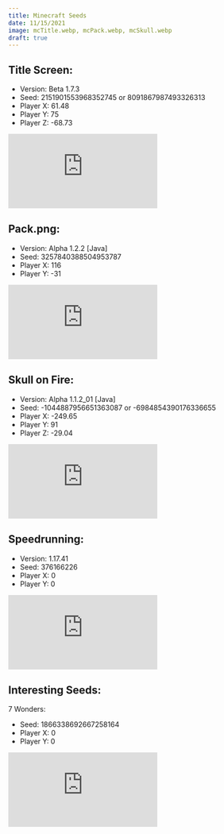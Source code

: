 ```yaml
---
title: Minecraft Seeds
date: 11/15/2021
image: mcTitle.webp, mcPack.webp, mcSkull.webp
draft: true
---
```


## Title Screen:

- Version: Beta 1.7.3
- Seed: 2151901553968352745 or 8091867987493326313
- Player X: 61.48
- Player Y: 75
- Player Z: -68.73

<iframe class="video" src="https://www.youtube-nocookie.com/embed/GaRurhiK-Lk" title="YouTube video player" frameborder="0" allow="accelerometer; autoplay; clipboard-write; encrypted-media; gyroscope; picture-in-picture" allowfullscreen></iframe>

## Pack.png:

- Version: Alpha 1.2.2 [Java]
- Seed: 3257840388504953787
- Player X: 116
- Player Y: -31

<iframe class="video" src="https://www.youtube-nocookie.com/embed/ea6py9q46QU" title="YouTube video player" frameborder="0" allow="accelerometer; autoplay; clipboard-write; encrypted-media; gyroscope; picture-in-picture" allowfullscreen></iframe>

## Skull on Fire:

- Version: Alpha 1.1.2_01 [Java]
- Seed: -1044887956651363087 or -6984854390176336655
- Player X: -249.65
- Player Y: 91
- Player Z: -29.04

<iframe class="video" src="https://www.youtube-nocookie.com/embed/WCEu4DmB174" title="YouTube video player" frameborder="0" allow="accelerometer; autoplay; clipboard-write; encrypted-media; gyroscope; picture-in-picture" allowfullscreen></iframe>

## Speedrunning:

- Version: 1.17.41
- Seed: 376166226
- Player X: 0
- Player Y: 0

<iframe class="video" src="https://www.youtube-nocookie.com/embed/XFsliU4YL_M" title="YouTube video player" frameborder="0" allow="accelerometer; autoplay; clipboard-write; encrypted-media; gyroscope; picture-in-picture" allowfullscreen></iframe>

## Interesting Seeds:

7 Wonders:

- Seed: 1866338692667258164
- Player X: 0
- Player Y: 0

<iframe class="video" src="https://www.youtube-nocookie.com/embed/rEVPTso-hq8" title="YouTube video player" frameborder="0" allow="accelerometer; autoplay; clipboard-write; encrypted-media; gyroscope; picture-in-picture" allowfullscreen></iframe>
